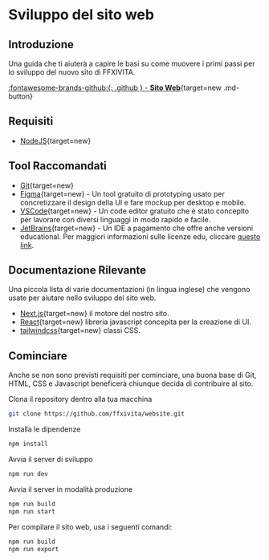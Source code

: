 # Sviluppo del sito web

## Introduzione
Una guida che ti aiuterà a capire le basi su come muovere i primi passi per lo sviluppo del nuovo sito di FFXIVITA.

 [:fontawesome-brands-github:{: .github } -  **Sito Web**](https://github.com/ffxivita/website){target=new .md-button}

## Requisiti
- [NodeJS](https://nodejs.org/en/){target=new}

## Tool Raccomandati
- [Git](https://git-scm.com/){target=new}
- [Figma](https://www.figma.com/){target=new} - Un tool gratuito di prototyping usato per concretizzare il design della UI e fare mockup per desktop e mobile.
- [VSCode](https://code.visualstudio.com/){target=new} - Un code editor gratuito che è stato concepito per lavorare con diversi linguaggi in modo rapido e facile.
- [JetBrains](https://www.jetbrains.com/){target=new} - Un IDE a pagamento che offre anche versioni educational. Per maggiori informazioni sulle licenze edu, cliccare [questo link](https://www.jetbrains.com/edu-products/).

## Documentazione Rilevante
Una piccola lista di varie documentazioni (in lingua inglese) che vengono usate per aiutare nello sviluppo del sito web.

- [Next.js](https://nextjs.org){target=new} il motore del nostro sito.
- [React](https://reactjs.org/){target=new} libreria javascript concepita per la creazione di UI.
- [tailwindcss](https://tailwindcss.com/){target=new} classi CSS.

## Cominciare
Anche se non sono previsti requisiti per cominciare, una buona base di Git, HTML, CSS e Javascript beneficerà chiunque decida di contribuire al sito.

Clona il repository dentro alla tua macchina
```sh
git clone https://github.com/ffxivita/website.git
```

Installa le dipendenze
```sh
npm install
```

Avvia il server di sviluppo
```sh
npm run dev
```

Avvia il server in modalità produzione
```sh
npm run build
npm run start
```

Per compilare il sito web, usa i seguenti comandi:
```sh
npm run build
npm run export
```